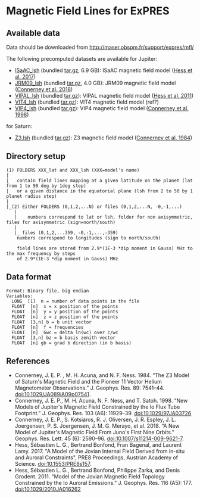 # Magnetic Field Lines for ExPRES

## Available data

Data should be downloaded from http://maser.obspm.fr/support/expres/mfl/ 

The following precomputed datasets are available for Jupiter:
- [ISaAC_lsh](http://maser.obspm.fr/support/expres/mfl/ISaAC_lsh) (bundled [tar.gz](http://maser.obspm.fr/support/expres/mfl/ISaAC_lsh.tgz), 6.9 GB): ISaAC magnetic field model ([Hess et al. 2017](#isaac))
- [JRM09_lsh](http://maser.obspm.fr/support/expres/mfl/JRM09_lsh) (bundled [tar.gz](http://maser.obspm.fr/support/expres/mfl/JRM09_lsh.tgz), 4.0 GB): JRM09 magnetic field model ([Connerney et al. 2018](#jrm09))
- [VIPAL_lsh](http://maser.obspm.fr/support/expres/mfl/VIPAL_lsh) (bundled [tar.gz](http://maser.obspm.fr/support/expres/mfl/VIPAL_lsh.tgz)): VIPAL magnetic field model ([Hess et al. 2011](#vipal))
- [VIT4_lsh](http://maser.obspm.fr/support/expres/mfl/VIT4_lsh) (bundled [tar.gz](http://maser.obspm.fr/support/expres/mfl/VIT4_lsh.tgz)): VIT4 magnetic field model (ref?)
- [VIP4_lsh](http://maser.obspm.fr/support/expres/mfl/VIP4_lsh) (bundled [tar.gz](http://maser.obspm.fr/support/expres/mfl/VIP4_lsh.tgz)): VIP4 magnetic field model ([Connerney et al. 1998](#vip4))

for Saturn:
- [Z3.lsh]() (bundled [tar.gz]()): Z3 magnetic field model ([Connerney et al. 1984](#z3))

## Directory setup

```
(1) FOLDERS XXX_lat and XXX_lsh (XXX=model's name)
|
|	contain field lines mapping at a given latitude on the planet (lat from 1 to 90 deg by 1deg step)
|	or a given distance in the equatorial plane (lsh from 2 to 50 by 1 planet radius step)
|
|_(2) Either FOLDERS (0,1,2,...N) or files (0,1,2,...N, -0,-1,...)
   |
   |	numbers correspond to lat or lsh, folder for non axisymmetric, files for axisymmetric (sign=north/south)
   |
   |_ files (0,1,2,...359, -0,-1,...,-359)
	numbers correspond to longitudes (sign to north/south)

	field lines are stored from 2.9*(1E-3 *dip moment in Gauss) MHz to the max frequency by steps 
	of 2.9*(1E-3 *dip moment in Gauss) MHz
```

## Data format
```
Format: Binary file, big endian
Variables:
  LONG  [1]  n = number of data points in the file
  FLOAT  [n]  x = x position of the points
  FLOAT  [n]  y = y position of the points
  FLOAT  [n]  z = z position of the points
  FLOAT  [3,n] b = b unit vector
  FLOAT  [n]  f = frequencies
  FLOAT  [n]  Gwc = delta ln(wc) over c/wc
  FLOAT  [3,n] bz = b basis zenith vector
  FLOAT  [n] gb = grad b direction (in b basis)
```

## References

- <a name='z3'></a>Connerney, J. E. P. , M. H. Acuna, and N. F. Ness. 1984. “The Z3 Model of Saturn's Magnetic Field and the Pioneer 11 Vector Helium Magnetometer Observations.” J. Geophys. Res. 89: 7541–44. [doi:10.1029/JA089iA09p07541](https://doi.org/10.1029/JA089iA09p07541).
- <a name='vip4'></a>Connerney, J. E. P., M. H. Acuna, N. F. Ness, and T. Satoh. 1998. “New Models of Jupiter's Magnetic Field Constrained by the Io Flux Tube Footprint.” J. Geophys. Res. 103 (A6): 11929–39. [doi:10.1029/97JA03726](https://dx.doi.org/10.1029/97JA03726)
- <a name='jrm09'></a>Connerney, J. E. P., S. Kotsiaros, R. J. Oliversen, J. R. Espley, J. L. Joergensen, P. S. Joergensen, J. M. G. Merayo, et al. 2018. “A New Model of Jupiter's Magnetic Field From Juno's First Nine Orbits.” Geophys. Res. Lett. 45 (6): 2590–96. [doi:10.1007/s11214-009-9621-7](https:/dx.doi.org/10.1007/s11214-009-9621-7).
- <a name='isaac'></a>Hess, Sébastien L. G.,  Bertrand Bonfond, Fran Bagenal, and Laurent Lamy. 2017. "A Model of the Jovian Internal Field Derived from in-situ and Auroral Constraints", PRE8 Proceedings, Austrian Academy of Science. [doi:10.1553/PRE8s157](https://dx.doi.org/10.1553/PRE8s157).
- <a name='vipal'></a>Hess, Sébastien L. G., Bertrand Bonfond, Philippe Zarka, and Denis Grodent. 2011. “Model of the Jovian Magnetic Field Topology Constrained by the Io Auroral Emissions.” J. Geophys. Res. 116 (A5): 177. [doi:10.1029/2010JA016262](https://dx.doi.org/10.1029/2010JA016262)
